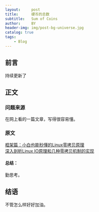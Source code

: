 ```yaml
---
layout:     post
title:      硬币的总数
subtitle:   Sum of Coins
author:     BY
header-img: img/post-bg-universe.jpg
catalog: true
tags:
    - Blog
---
```



## 前言

持续更新了

## 正文

### 问题来源

在网上看的一篇文章，写得很容易懂。  

### 原文

[框架篇：小白也能秒懂的Linux零拷贝原理](https://juejin.im/post/6887469050515947528)   
[深入剖析Linux IO原理和几种零拷贝机制的实现](https://juejin.im/post/6844903949359644680)   

#### 总结：
勤思考。  

## 结语
不管怎么样好好加油。
